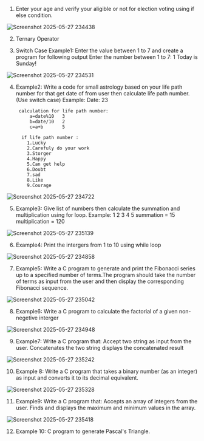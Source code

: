 1) Enter your age and verify your aligible or not for election voting using if else condition.

![Screenshot 2025-05-27 234438](https://github.com/user-attachments/assets/c13393db-26ba-44d4-8d6e-90e427a05dc5)


2) Ternary Operator

3) Switch Case
Example1: Enter the value between 1 to 7 and create a program for following output
Enter the number between 1 to 7: 1
Today is Sunday!

![Screenshot 2025-05-27 234531](https://github.com/user-attachments/assets/d818b4a2-65ec-49ad-bb5a-6be1e353844f)


4) Example2:
Write a code for small astrology based on your life path number for that get date of from user then calculate life path number.(Use switch case)
	Example:
		Date: 23
		
		calculation for life path number:
			a=date%10	3
			b=date/10	2
			c=a+b 		5
		
		 if life path number :
		   1.Lucky 
		   2.Carefuly do your work
		   3.Storger
		   4.Happy
		   5.Can get help
		   6.Doubt
		   7.sad
		   8.Like
		   9.Courage

![Screenshot 2025-05-27 234722](https://github.com/user-attachments/assets/a37400c5-3aec-4077-99cd-46cd2eec7674)

5) Example3:
Give list of numbers then calculate the summation and multiplication using for loop.
	Example:
		1 2 3 4 5
		summation = 15
		multiplication = 120

![Screenshot 2025-05-27 235139](https://github.com/user-attachments/assets/e511a357-14f3-4ded-8fee-f97294698ca9)

  
6) Example4:
Print the intergers from 1 to 10 using while loop

![Screenshot 2025-05-27 234858](https://github.com/user-attachments/assets/70e7d7e3-838e-4aaf-81aa-6f6e07ff28d9)


7) Example5:
Write a C program to generate and print the Fibonacci series up to a specified number of terms.The program should take the number of terms as input from the user and then display the corresponding Fibonacci sequence.

![Screenshot 2025-05-27 235042](https://github.com/user-attachments/assets/0604eebe-0c3f-42a4-bf8e-3f8609be1bb1)


8) Example6:
Write a C program to calculate the factorial of a given non-negetive interger

![Screenshot 2025-05-27 234948](https://github.com/user-attachments/assets/f343aad9-7f7b-4196-9070-6081d697f28c)


9) Example7:
Write a C program that:
Accept two string as input from the user.
Concatenates the two string displays the concatenated result

![Screenshot 2025-05-27 235242](https://github.com/user-attachments/assets/5e6cb1b2-0c9a-49d3-b357-eef26fa2f49b)


10) Example 8:
Write a C program that takes a binary number (as an integer) as input and 
converts it to its decimal equivalent.

![Screenshot 2025-05-27 235328](https://github.com/user-attachments/assets/113f8e8a-aafa-41b4-890e-221e80ae52e0)


11) Example9:
Write a C program that:
Accepts an array of integers from the user.
Finds and displays the maximum and minimum values in the array.

![Screenshot 2025-05-27 235418](https://github.com/user-attachments/assets/886aa733-fefe-4f6a-a617-f7ae10af5e48)


12) Example 10:
C program to generate Pascal's Triangle.
